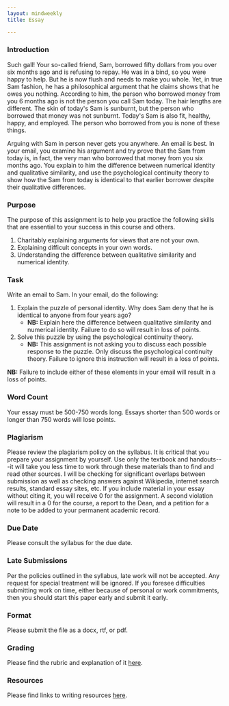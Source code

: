 ```yaml
---
layout: mindweekly
title: Essay

---
```

### Introduction

Such gall! Your so-called friend, Sam, borrowed fifty dollars from you over six months ago and is refusing to repay. He was in a bind, so you were happy to help. But he is now flush and needs to make you whole. Yet, in true Sam fashion, he has a philosophical argument that he claims shows that he owes you nothing. According to him, the person who borrowed money from you 6 months ago is not the person you call Sam today. The hair lengths are different. The skin of today's Sam is sunburnt, but the person who borrowed that money was not sunburnt. Today's Sam is also fit, healthy, happy, and employed. The person who borrowed from you is none of these things. 

Arguing with Sam in person never gets you anywhere. An email is best. In your email, you examine his argument and try prove that the Sam from today is, in fact, the very man who borrowed that money from you six months ago. You explain to him the difference between numerical identity and qualitative similarity, and use the psychological continuity theory to show how the Sam from today is identical to that earlier borrower despite their qualitative differences. 

### Purpose 

The purpose of this assignment is to help you practice the following skills that are essential to your success in this course and others. 

1. 	Charitably explaining arguments for views that are not your own.  
2.  Explaining difficult concepts in your own words. 
3.  Understanding the difference between qualitative similarity and numerical identity. 

### Task

Write an email to Sam. In your email, do the following: 

1. Explain the puzzle of personal identity. Why does Sam deny that he is identical to anyone from four years ago? 
	+ **NB:** Explain here the difference between qualitative similarity and numerical identity. Failure to do so will result in loss of points. 
2. Solve this puzzle by using the psychological continuity theory. 
	+ **NB:** This assignment is not asking you to discuss each possible response to the puzzle. Only discuss the psychological continuity theory. Failure to ignore this instruction will result in a loss of points.     

**NB:** Failure to include either of these elements in your email will result in a loss of points. 


### Word Count

Your essay must be 500-750 words long. Essays shorter than 500 words or longer than 750 words will lose points.



### Plagiarism

Please review the plagiarism policy on the syllabus. It is critical that you prepare your assignment by yourself. Use only the textbook and handouts---it will take you less time to work through these materials than to find and read other sources. I will be checking for significant overlaps between submission as well as checking answers against Wikipedia, internet search results, standard essay sites, etc. If you include material in your essay without citing it, you will receive 0 for the assignment. A second violation will result in a 0 for the course, a report to the Dean, and a petition for a note to be added to your permanent academic record. 

### Due Date
Please consult the syllabus for the due date.

### Late Submissions

Per the policies outlined in the syllabus, late work will not be accepted. Any request for special treatment will be ignored. If you foresee difficulties submitting work on time, either because of personal or work commitments, then you should start this paper early and submit it early. 

### Format
Please submit the file as a docx, rtf, or pdf. 

### Grading
Please find the rubric and explanation of it [here](/resources/grading/).

### Resources
Please find links to writing resources [here](/resources/).









